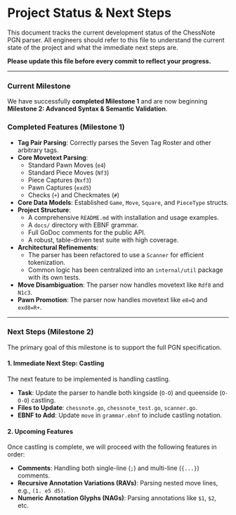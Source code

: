 # Project Status & Next Steps

This document tracks the current development status of the ChessNote PGN parser. All engineers should refer to this file to understand the current state of the project and what the immediate next steps are.

**Please update this file before every commit to reflect your progress.**

---

### Current Milestone

We have successfully **completed Milestone 1** and are now beginning **Milestone 2: Advanced Syntax & Semantic Validation**.

### Completed Features (Milestone 1)

- **Tag Pair Parsing**: Correctly parses the Seven Tag Roster and other arbitrary tags.
- **Core Movetext Parsing**:
  - Standard Pawn Moves (`e4`)
  - Standard Piece Moves (`Nf3`)
  - Piece Captures (`Nxf3`)
  - Pawn Captures (`exd5`)
  - Checks (`+`) and Checkmates (`#`)
- **Core Data Models**: Established `Game`, `Move`, `Square`, and `PieceType` structs.
- **Project Structure**:
  - A comprehensive `README.md` with installation and usage examples.
  - A `docs/` directory with EBNF grammar.
  - Full GoDoc comments for the public API.
  - A robust, table-driven test suite with high coverage.
- **Architectural Refinements**:
  - The parser has been refactored to use a `Scanner` for efficient tokenization.
  - Common logic has been centralized into an `internal/util` package with its own tests.
- **Move Disambiguation**: The parser now handles movetext like `Rdf8` and `N1c3`.
- **Pawn Promotion**: The parser now handles movetext like `e8=Q` and `exd8=R+`.

---

### Next Steps (Milestone 2)

The primary goal of this milestone is to support the full PGN specification.

#### 1. Immediate Next Step: Castling

The next feature to be implemented is handling castling.

- **Task**: Update the parser to handle both kingside (`O-O`) and queenside (`O-O-O`) castling.
- **Files to Update**: `chessnote.go`, `chessnote_test.go`, `scanner.go`.
- **EBNF to Add**: Update `move` in `grammar.ebnf` to include castling notation.

#### 2. Upcoming Features

Once castling is complete, we will proceed with the following features in order:

- **Comments**: Handling both single-line (`;`) and multi-line (`{...}`) comments.
- **Recursive Annotation Variations (RAVs)**: Parsing nested move lines, e.g., `(1. e5 d5)`.
- **Numeric Annotation Glyphs (NAGs)**: Parsing annotations like `$1`, `$2`, etc. 
